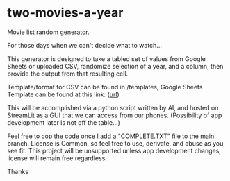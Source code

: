 # two-movies-a-year
Movie list random generator.

For those days when we can't decide what to watch...

This generator is designed to take a tabled set of values from Google Sheets or uploaded CSV, randomize selection of a year, and a column, then provide the output from that resulting cell.

Template/format for CSV can be found in /templates, Google Sheets Template can be found at this link:
([url](https://docs.google.com/spreadsheets/d/18K1uvd7mkMGlL0HmjYmSooaUMa8SHfMRHQN-0YZ3qOg/template/preview))

This will be accomplished via a python script written by AI, and hosted on StreamLit as a GUI that we can access from our phones. (Possibility of app development later is not off the table...)

Feel free to cop the code once I add a "COMPLETE.TXT" file to the main branch. License is Common, so feel free to use, derivate, and abuse as you see fit. This project will be unsupported unless app development changes, license will remain free regardless.

Thanks
